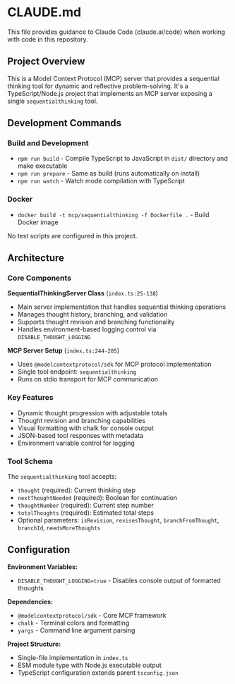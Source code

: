 # CLAUDE.md

This file provides guidance to Claude Code (claude.ai/code) when working with code in this repository.

## Project Overview

This is a Model Context Protocol (MCP) server that provides a sequential thinking tool for dynamic and reflective problem-solving. It's a TypeScript/Node.js project that implements an MCP server exposing a single `sequentialthinking` tool.

## Development Commands

### Build and Development
- `npm run build` - Compile TypeScript to JavaScript in `dist/` directory and make executable
- `npm run prepare` - Same as build (runs automatically on install)
- `npm run watch` - Watch mode compilation with TypeScript

### Docker
- `docker build -t mcp/sequentialthinking -f Dockerfile .` - Build Docker image

No test scripts are configured in this project.

## Architecture

### Core Components

**SequentialThinkingServer Class** (`index.ts:25-138`)
- Main server implementation that handles sequential thinking operations
- Manages thought history, branching, and validation
- Supports thought revision and branching functionality
- Handles environment-based logging control via `DISABLE_THOUGHT_LOGGING`

**MCP Server Setup** (`index.ts:244-285`)
- Uses `@modelcontextprotocol/sdk` for MCP protocol implementation
- Single tool endpoint: `sequentialthinking`
- Runs on stdio transport for MCP communication

### Key Features
- Dynamic thought progression with adjustable totals
- Thought revision and branching capabilities
- Visual formatting with chalk for console output
- JSON-based tool responses with metadata
- Environment variable control for logging

### Tool Schema
The `sequentialthinking` tool accepts:
- `thought` (required): Current thinking step
- `nextThoughtNeeded` (required): Boolean for continuation
- `thoughtNumber` (required): Current step number
- `totalThoughts` (required): Estimated total steps
- Optional parameters: `isRevision`, `revisesThought`, `branchFromThought`, `branchId`, `needsMoreThoughts`

## Configuration

**Environment Variables:**
- `DISABLE_THOUGHT_LOGGING=true` - Disables console output of formatted thoughts

**Dependencies:**
- `@modelcontextprotocol/sdk` - Core MCP framework
- `chalk` - Terminal colors and formatting
- `yargs` - Command line argument parsing

**Project Structure:**
- Single-file implementation in `index.ts`
- ESM module type with Node.js executable output
- TypeScript configuration extends parent `tsconfig.json`